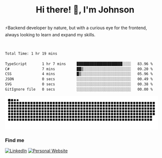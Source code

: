 <div id="user-content-toc">
  <ul align="center">
    <summary><h1 style="display: inline-block">Hi there! 👋, I'm Johnson</h1></summary>
  </ul>
</div>

⚡Backend developer by nature, but with a curious eye for the frontend, always looking to learn and expand my skills.

<br>


<!--START_SECTION:waka-->

```txt
Total Time: 1 hr 19 mins

TypeScript       1 hr 7 mins     █████████████████████░░░░   83.96 %
C#               7 mins          ██▒░░░░░░░░░░░░░░░░░░░░░░   09.20 %
CSS              4 mins          █▒░░░░░░░░░░░░░░░░░░░░░░░   05.96 %
JSON             0 secs          ░░░░░░░░░░░░░░░░░░░░░░░░░   00.49 %
SVG              0 secs          ░░░░░░░░░░░░░░░░░░░░░░░░░   00.38 %
GitIgnore file   0 secs          ░░░░░░░░░░░░░░░░░░░░░░░░░   00.00 %
```

<!--END_SECTION:waka-->


<img  src="https://github.com/1999AZZAR/1999AZZAR/blob/main/resources/img/grid-snake.svg"
       alt="snake" /></a>

### Find me
<a href="https://www.linkedin.com/in/dusabe-johnson" target="_blank"><img src="https://img.shields.io/badge/LinkedIn-%230077B5.svg?&style=flat&logo=linkedin&logoColor=white" alt="LinkedIn"></a>
‎‎ [![Personal Website](https://img.shields.io/badge/visit-Johnson.rw-blue)](https://johnson.rw/)
